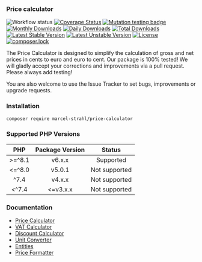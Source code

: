 ### Price calculator

![Workflow status](https://github.com/Dropelikeit/PriceCalculator/actions/workflows/ci.yml/badge.svg)
[![Coverage Status](https://coveralls.io/repos/github/Dropelikeit/PriceCalculator/badge.svg?branch=master)](https://coveralls.io/github/Dropelikeit/PriceCalculator?branch=master)
[![Mutation testing badge](https://img.shields.io/endpoint?style=flat&url=https%3A%2F%2Fbadge-api.stryker-mutator.io%2Fgithub.com%2FDropelikeit%2FPriceCalculator%2Fmaster)](https://dashboard.stryker-mutator.io/reports/github.com/Dropelikeit/PriceCalculator/master)
[![Monthly Downloads](https://poser.pugx.org/marcel-strahl/price-calculator/d/monthly)](https://packagist.org/packages/marcel-strahl/price-calculator)
[![Daily Downloads](https://poser.pugx.org/marcel-strahl/price-calculator/d/daily)](https://packagist.org/packages/marcel-strahl/price-calculator)
[![Total Downloads](https://poser.pugx.org/marcel-strahl/price-calculator/downloads)](https://packagist.org/packages/marcel-strahl/price-calculator)
[![Latest Stable Version](https://poser.pugx.org/marcel-strahl/price-calculator/v/stable)](https://packagist.org/packages/marcel-strahl/price-calculator)
[![Latest Unstable Version](https://poser.pugx.org/marcel-strahl/price-calculator/v/unstable)](https://packagist.org/packages/marcel-strahl/price-calculator)
[![License](https://poser.pugx.org/marcel-strahl/price-calculator/license)](https://packagist.org/packages/marcel-strahl/price-calculator)
[![composer.lock](https://poser.pugx.org/marcel-strahl/price-calculator/composerlock)](https://packagist.org/packages/marcel-strahl/price-calculator)

The Price Calculator is designed to simplify the calculation of gross and net prices in cents to euro and euro to cent.
Our package is 100% tested!
We will gladly accept your corrections and improvements via a pull request. Please always add testing!

You are also welcome to use the Issue Tracker to set bugs, improvements or upgrade requests.

### Installation

```bash
composer require marcel-strahl/price-calculator 
```

### Supported PHP Versions

|  PHP   | Package Version |    Status     |
|:------:|:---------------:|:-------------:|
| >=^8.1 |     v6.x.x      |   Supported   |
| <=^8.0 |     v5.0.1      | Not supported |
|  ^7.4  |     v4.x.x      | Not supported |
| <^7.4  |    <=v3.x.x     | Not supported |

### Documentation

* [Price Calculator](docs/price-calculator.md)
* [VAT Calculator](docs/vat-calculator.md)
* [Discount Calculator](docs/discount-calculator.md)
* [Unit Converter](docs/unit-converter.md)
* [Entities](docs/entities.md)
* [Price Formatter](docs/price-formatter.md)
